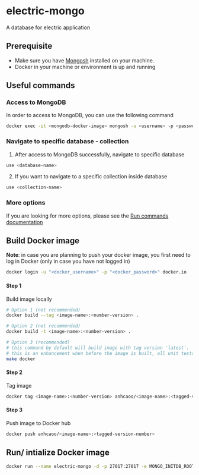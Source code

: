 # electric-mongo

A database for electric application 

## Prerequisite
- Make sure you have [Mongosh](https://www.mongodb.com/docs/mongodb-shell/install/) installed on your machine.
- Docker in your machine or environment is up and running

## Useful commands
### Access to MongoDB
In order to access to MongoDB, you can use the following command
```bash
docker exec -it <mongodb-docker-image> mongosh -u <username> -p <password>
```

### Navigate to specific database - collection
1. After access to MongoDB successfully, navigate to specific database
```bash
use <database-name>
```    

2. If you want to navigate to a specific collection inside database
```bash
use <collection-name>
```

### More options
If you are looking for more options, please see the [Run commands documentation](https://www.mongodb.com/docs/mongodb-shell/run-commands/)

## Build Docker image
**Note**: in case you are planning to push your docker image, you first need to log in Docker (only in case you have not logged in)

```bash
docker login -u "<docker_username>" -p "<docker_password>" docker.io
```

#### Step 1
Build image locally
```bash
# Option 1 (not recommended)
docker build --tag <image-name>:<number-version> .

# Option 2 (not recommended)
docker build -t <image-name>:<number-version> .

# Option 3 (recommended)
# this command by default will build image with tag version 'latest'. 
# this is an enhancement when before the image is built, all unit tests will be executed
make docker 
```

#### Step 2
Tag image
```bash
docker tag <image-name>:<number-version> anhcaoo/<image-name>:<tagged-version-number> 
```

#### Step 3
Push image to Docker hub
```bash
docker push anhcaoo/<image-name>:<tagged-version-number> 
```

## Run/ intialize Docker image 
```bash
docker run --name electric-mongo -d -p 27017:27017 -e MONGO_INITDB_ROOT_USERNAME=<user> -e MONGO_INITDB_ROOT_PASSWORD=<pass> <repository_name>:<image_version>
```

